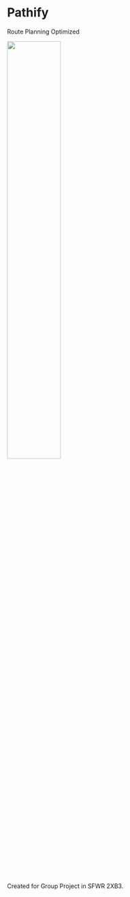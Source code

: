 # Pathify
Route Planning Optimized

[<img src="https://img.youtube.com/vi/lE599IFsKck/maxresdefault.jpg" width="50%">](https://youtu.be/lE599IFsKck)

Created for Group Project in SFWR 2XB3.
